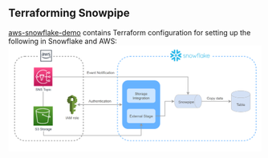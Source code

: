 ## Terraforming Snowpipe
[aws-snowflake-demo](aws-snowflake-demo) contains Terraform configuration for setting up the following in Snowflake and AWS:
![alt text](img/snowpipe-setup.png)